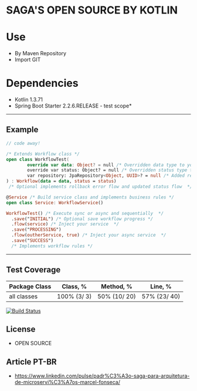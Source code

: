 SAGA'S OPEN SOURCE BY KOTLIN
==============

# Use

- By Maven Repository
- Import GIT

# Dependencies

- Kotlin 1.3.71
- Spring Boot Starter 2.2.6.RELEASE - test scope*

---

## Example

```Kotlin
// code away!

/* Extends Workflow class */
open class WorkflowTest( 
        override var data: Object? = null /* Overridden data type to your context */
        override var status: Object? = null /* Overridden status type to your context */
        var repository: JpaRepository<Object, UUID>? = null /* Added repository to your context */
) : Workflow(data = data, status = status) 
 /* Optional implements rollback error flow and updated status flow  */

@Service /* Build service class and implements business rules */
open class Service: WorkflowService()  

WorkflowTest() /* Execute sync or async and sequentially  */
  .save("INITIAL") /* Optional save workflow progress */
  .flow(service) /* Inject your service  */
  .save("PROCESSING")
  .flow(outherService, true) /* Inject your async service  */
  .save("SUCCESS")
  /* Implements workflow rules */
```

---

## Test Coverage
| Package Class |   Class, %   |      Method, %    |      Line, %       |
| --------------| -------------|-------------------| -------------------|   
|  all classes  |  100% (3/ 3) |  50% (10/ 20)   |   57% (23/ 40)   |

[![Build Status](http://img.shields.io/travis/badges/badgerbadgerbadger.svg?style=flat-square)](https://travis-ci.org/badges/badgerbadgerbadger)

## License
- OPEN SOURCE

## Article PT-BR
- https://www.linkedin.com/pulse/padr%C3%A3o-saga-para-arquitetura-de-microservi%C3%A7os-marcel-fonseca/
